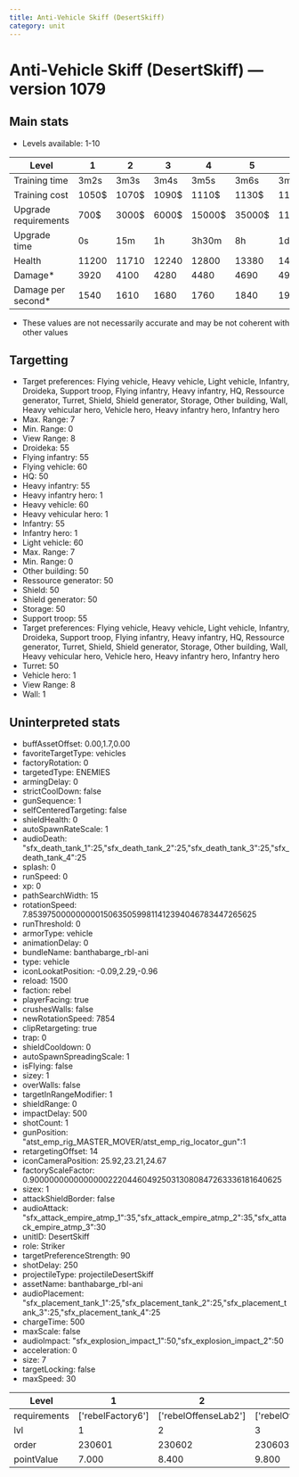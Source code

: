 ```yaml
---
title: Anti-Vehicle Skiff (DesertSkiff)
category: unit
---
```


# Anti-Vehicle Skiff (DesertSkiff) — version 1079

## Main stats

  * Levels available: 1-10

|Level               |1    |2    |3    |4     |5     |6      |7      |8      |9       |10      |
|--------------------|-----|-----|-----|------|------|-------|-------|-------|--------|--------|
|Training time       |3m2s |3m3s |3m4s |3m5s  |3m6s  |3m7s   |3m9s   |3m16s  |3m23s   |3m30s   |
|Training cost       |1050$|1070$|1090$|1110$ |1130$ |1160$  |1190$  |1400$  |1470$   |1610$   |
|Upgrade requirements|700$ |3000$|6000$|15000$|35000$|115000$|175000$|350000$|1000000$|2000000$|
|Upgrade time        |0s   |15m  |1h   |3h30m |8h    |1d     |2d     |3d12h  |5d      |1w3d    |
|Health              |11200|11710|12240|12800 |13380 |14000  |14650  |15330  |16050   |16800   |
|Damage*             |3920 |4100 |4280 |4480  |4690  |4900   |5130   |5370   |5620    |5890    |
|Damage per second*  |1540 |1610 |1680 |1760  |1840  |1930   |2020   |2110   |2210    |2310    |

* These values are not necessarily accurate and may be not coherent with other values

## Targetting

  * Target preferences: Flying vehicle, Heavy vehicle, Light vehicle, Infantry, Droideka, Support troop, Flying infantry, Heavy infantry, HQ, Ressource generator, Turret, Shield, Shield generator, Storage, Other building, Wall, Heavy vehicular hero, Vehicle hero, Heavy infantry hero, Infantry hero
  * Max. Range: 7
  * Min. Range: 0
  * View Range: 8
  * Droideka: 55
  * Flying infantry: 55
  * Flying vehicle: 60
  * HQ: 50
  * Heavy infantry: 55
  * Heavy infantry hero: 1
  * Heavy vehicle: 60
  * Heavy vehicular hero: 1
  * Infantry: 55
  * Infantry hero: 1
  * Light vehicle: 60
  * Max. Range: 7
  * Min. Range: 0
  * Other building: 50
  * Ressource generator: 50
  * Shield: 50
  * Shield generator: 50
  * Storage: 50
  * Support troop: 55
  * Target preferences: Flying vehicle, Heavy vehicle, Light vehicle, Infantry, Droideka, Support troop, Flying infantry, Heavy infantry, HQ, Ressource generator, Turret, Shield, Shield generator, Storage, Other building, Wall, Heavy vehicular hero, Vehicle hero, Heavy infantry hero, Infantry hero
  * Turret: 50
  * Vehicle hero: 1
  * View Range: 8
  * Wall: 1

## Uninterpreted stats

  * buffAssetOffset: 0.00,1.7,0.00
  * favoriteTargetType: vehicles
  * factoryRotation: 0
  * targetedType: ENEMIES
  * armingDelay: 0
  * strictCoolDown: false
  * gunSequence: 1
  * selfCenteredTargeting: false
  * shieldHealth: 0
  * autoSpawnRateScale: 1
  * audioDeath: "sfx_death_tank_1":25,"sfx_death_tank_2":25,"sfx_death_tank_3":25,"sfx_death_tank_4":25
  * splash: 0
  * runSpeed: 0
  * xp: 0
  * pathSearchWidth: 15
  * rotationSpeed: 7.8539750000000001506350599811412394046783447265625
  * runThreshold: 0
  * armorType: vehicle
  * animationDelay: 0
  * bundleName: banthabarge_rbl-ani
  * type: vehicle
  * iconLookatPosition: -0.09,2.29,-0.96
  * reload: 1500
  * faction: rebel
  * playerFacing: true
  * crushesWalls: false
  * newRotationSpeed: 7854
  * clipRetargeting: true
  * trap: 0
  * shieldCooldown: 0
  * autoSpawnSpreadingScale: 1
  * isFlying: false
  * sizey: 1
  * overWalls: false
  * targetInRangeModifier: 1
  * shieldRange: 0
  * impactDelay: 500
  * shotCount: 1
  * gunPosition: "atst_emp_rig_MASTER_MOVER/atst_emp_rig_locator_gun":1
  * retargetingOffset: 14
  * iconCameraPosition: 25.92,23.21,24.67
  * factoryScaleFactor: 0.90000000000000002220446049250313080847263336181640625
  * sizex: 1
  * attackShieldBorder: false
  * audioAttack: "sfx_attack_empire_atmp_1":35,"sfx_attack_empire_atmp_2":35,"sfx_attack_empire_atmp_3":30
  * unitID: DesertSkiff
  * role: Striker
  * targetPreferenceStrength: 90
  * shotDelay: 250
  * projectileType: projectileDesertSkiff
  * assetName: banthabarge_rbl-ani
  * audioPlacement: "sfx_placement_tank_1":25,"sfx_placement_tank_2":25,"sfx_placement_tank_3":25,"sfx_placement_tank_4":25
  * chargeTime: 500
  * maxScale: false
  * audioImpact: "sfx_explosion_impact_1":50,"sfx_explosion_impact_2":50
  * acceleration: 0
  * size: 7
  * targetLocking: false
  * maxSpeed: 30

|Level       |1                |2                   |3                   |4                   |5                   |6                   |7                   |8                   |9                   |10                   |
|------------|-----------------|--------------------|--------------------|--------------------|--------------------|--------------------|--------------------|--------------------|--------------------|---------------------|
|requirements|['rebelFactory6']|['rebelOffenseLab2']|['rebelOffenseLab3']|['rebelOffenseLab4']|['rebelOffenseLab5']|['rebelOffenseLab6']|['rebelOffenseLab7']|['rebelOffenseLab8']|['rebelOffenseLab9']|['rebelOffenseLab10']|
|lvl         |1                |2                   |3                   |4                   |5                   |6                   |7                   |8                   |9                   |10                   |
|order       |230601           |230602              |230603              |230604              |230605              |230606              |230607              |230608              |230609              |230610               |
|pointValue  |7.000            |8.400               |9.800               |11.200              |12.600              |14.000              |15.400              |16.800              |18.200              |21.000               |

